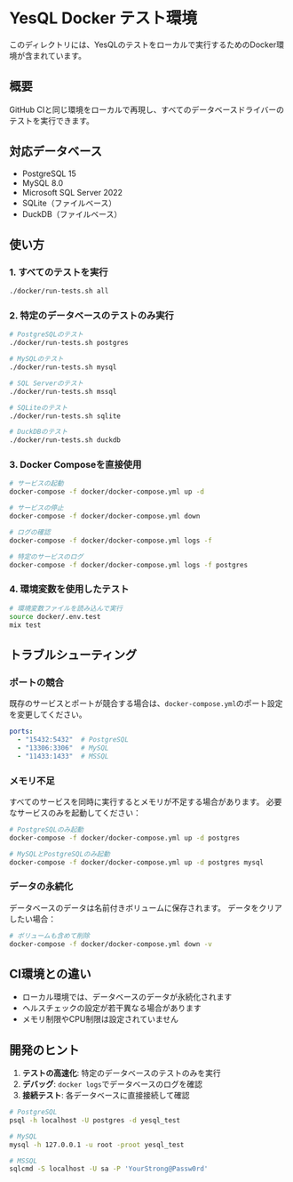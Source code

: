 # YesQL Docker テスト環境

このディレクトリには、YesQLのテストをローカルで実行するためのDocker環境が含まれています。

## 概要

GitHub CIと同じ環境をローカルで再現し、すべてのデータベースドライバーのテストを実行できます。

## 対応データベース

- PostgreSQL 15
- MySQL 8.0
- Microsoft SQL Server 2022
- SQLite（ファイルベース）
- DuckDB（ファイルベース）

## 使い方

### 1. すべてのテストを実行

```bash
./docker/run-tests.sh all
```

### 2. 特定のデータベースのテストのみ実行

```bash
# PostgreSQLのテスト
./docker/run-tests.sh postgres

# MySQLのテスト
./docker/run-tests.sh mysql

# SQL Serverのテスト
./docker/run-tests.sh mssql

# SQLiteのテスト
./docker/run-tests.sh sqlite

# DuckDBのテスト
./docker/run-tests.sh duckdb
```

### 3. Docker Composeを直接使用

```bash
# サービスの起動
docker-compose -f docker/docker-compose.yml up -d

# サービスの停止
docker-compose -f docker/docker-compose.yml down

# ログの確認
docker-compose -f docker/docker-compose.yml logs -f

# 特定のサービスのログ
docker-compose -f docker/docker-compose.yml logs -f postgres
```

### 4. 環境変数を使用したテスト

```bash
# 環境変数ファイルを読み込んで実行
source docker/.env.test
mix test
```

## トラブルシューティング

### ポートの競合

既存のサービスとポートが競合する場合は、`docker-compose.yml`のポート設定を変更してください。

```yaml
ports:
  - "15432:5432"  # PostgreSQL
  - "13306:3306"  # MySQL
  - "11433:1433"  # MSSQL
```

### メモリ不足

すべてのサービスを同時に実行するとメモリが不足する場合があります。
必要なサービスのみを起動してください：

```bash
# PostgreSQLのみ起動
docker-compose -f docker/docker-compose.yml up -d postgres

# MySQLとPostgreSQLのみ起動
docker-compose -f docker/docker-compose.yml up -d postgres mysql
```

### データの永続化

データベースのデータは名前付きボリュームに保存されます。
データをクリアしたい場合：

```bash
# ボリュームも含めて削除
docker-compose -f docker/docker-compose.yml down -v
```

## CI環境との違い

- ローカル環境では、データベースのデータが永続化されます
- ヘルスチェックの設定が若干異なる場合があります
- メモリ制限やCPU制限は設定されていません

## 開発のヒント

1. **テストの高速化**: 特定のデータベースのテストのみを実行
2. **デバッグ**: `docker logs`でデータベースのログを確認
3. **接続テスト**: 各データベースに直接接続して確認

```bash
# PostgreSQL
psql -h localhost -U postgres -d yesql_test

# MySQL
mysql -h 127.0.0.1 -u root -proot yesql_test

# MSSQL
sqlcmd -S localhost -U sa -P 'YourStrong@Passw0rd'
```